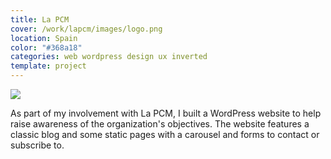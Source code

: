 ```yaml
---
title: La PCM
cover: /work/lapcm/images/logo.png
location: Spain
color: "#368a18"
categories: web wordpress design ux inverted
template: project
---
```


![](/work/lapcm/images/1.png)

As part of my involvement with La PCM, I built a WordPress website to help raise awareness of the organization's objectives. The website features a classic blog and some static pages with a carousel and forms to contact or subscribe to.
